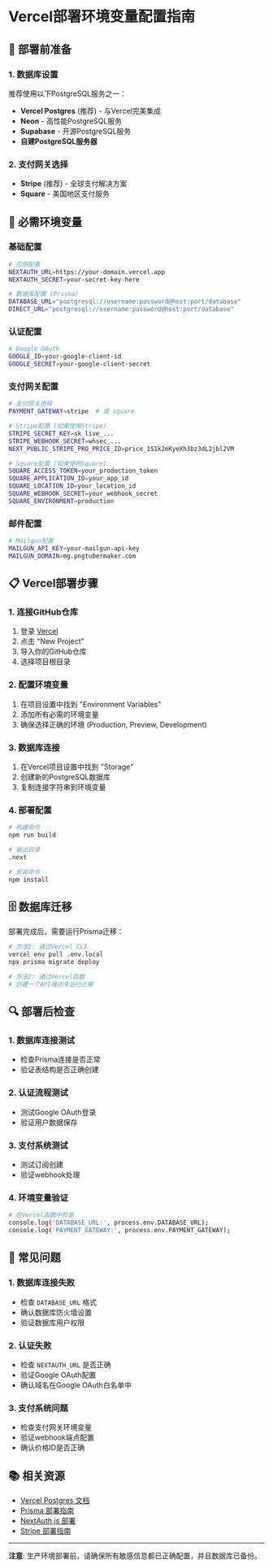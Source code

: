 # Vercel部署环境变量配置指南

## 🚀 部署前准备

### 1. 数据库设置
推荐使用以下PostgreSQL服务之一：
- **Vercel Postgres** (推荐) - 与Vercel完美集成
- **Neon** - 高性能PostgreSQL服务
- **Supabase** - 开源PostgreSQL服务
- **自建PostgreSQL服务器**

### 2. 支付网关选择
- **Stripe** (推荐) - 全球支付解决方案
- **Square** - 美国地区支付服务

## 🔧 必需环境变量

### 基础配置
```bash
# 应用配置
NEXTAUTH_URL=https://your-domain.vercel.app
NEXTAUTH_SECRET=your-secret-key-here

# 数据库配置 (Prisma)
DATABASE_URL="postgresql://username:password@host:port/database"
DIRECT_URL="postgresql://username:password@host:port/database"
```

### 认证配置
```bash
# Google OAuth
GOOGLE_ID=your-google-client-id
GOOGLE_SECRET=your-google-client-secret
```

### 支付网关配置
```bash
# 支付网关选择
PAYMENT_GATEWAY=stripe  # 或 square

# Stripe配置 (如果使用Stripe)
STRIPE_SECRET_KEY=sk_live_...
STRIPE_WEBHOOK_SECRET=whsec_...
NEXT_PUBLIC_STRIPE_PRO_PRICE_ID=price_1S1k2eKyeXh3bz3dL2jbl2VM

# Square配置 (如果使用Square)
SQUARE_ACCESS_TOKEN=your_production_token
SQUARE_APPLICATION_ID=your_app_id
SQUARE_LOCATION_ID=your_location_id
SQUARE_WEBHOOK_SECRET=your_webhook_secret
SQUARE_ENVIRONMENT=production
```

### 邮件配置
```bash
# Mailgun配置
MAILGUN_API_KEY=your-mailgun-api-key
MAILGUN_DOMAIN=mg.pngtubermaker.com
```

## 📋 Vercel部署步骤

### 1. 连接GitHub仓库
1. 登录 [Vercel](https://vercel.com)
2. 点击 "New Project"
3. 导入你的GitHub仓库
4. 选择项目根目录

### 2. 配置环境变量
1. 在项目设置中找到 "Environment Variables"
2. 添加所有必需的环境变量
3. 确保选择正确的环境 (Production, Preview, Development)

### 3. 数据库连接
1. 在Vercel项目设置中找到 "Storage"
2. 创建新的PostgreSQL数据库
3. 复制连接字符串到环境变量

### 4. 部署配置
```bash
# 构建命令
npm run build

# 输出目录
.next

# 安装命令
npm install
```

## 🗄️ 数据库迁移

部署完成后，需要运行Prisma迁移：

```bash
# 方法1: 通过Vercel CLI
vercel env pull .env.local
npx prisma migrate deploy

# 方法2: 通过Vercel函数
# 创建一个API端点来运行迁移
```

## 🔍 部署后检查

### 1. 数据库连接测试
- 检查Prisma连接是否正常
- 验证表结构是否正确创建

### 2. 认证流程测试
- 测试Google OAuth登录
- 验证用户数据保存

### 3. 支付系统测试
- 测试订阅创建
- 验证webhook处理

### 4. 环境变量验证
```bash
# 在Vercel函数中检查
console.log('DATABASE_URL:', process.env.DATABASE_URL);
console.log('PAYMENT_GATEWAY:', process.env.PAYMENT_GATEWAY);
```

## 🚨 常见问题

### 1. 数据库连接失败
- 检查 `DATABASE_URL` 格式
- 确认数据库防火墙设置
- 验证数据库用户权限

### 2. 认证失败
- 检查 `NEXTAUTH_URL` 是否正确
- 验证Google OAuth配置
- 确认域名在Google OAuth白名单中

### 3. 支付系统问题
- 检查支付网关环境变量
- 验证webhook端点配置
- 确认价格ID是否正确

## 📚 相关资源

- [Vercel Postgres 文档](https://vercel.com/docs/storage/vercel-postgres)
- [Prisma 部署指南](https://www.prisma.io/docs/guides/deployment)
- [NextAuth.js 部署](https://next-auth.js.org/configuration/providers/google)
- [Stripe 部署指南](https://stripe.com/docs/keys)

---

**注意**: 生产环境部署前，请确保所有敏感信息都已正确配置，并且数据库已备份。
